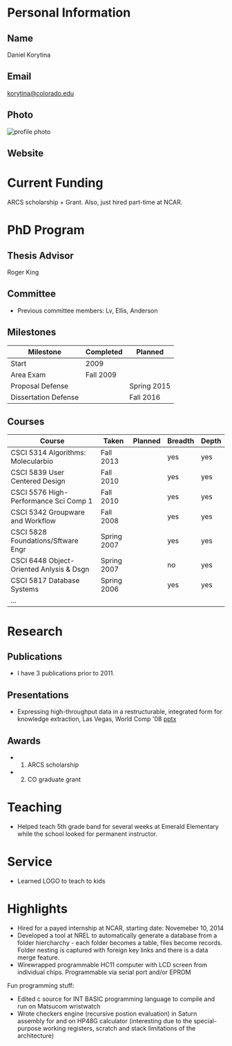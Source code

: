 

# Personal Information

## Name
Daniel Korytina

## Email
korytina@colorado.edu

## Photo
![profile photo](files/1AG6NsErEVzBvMFzpoatqyi_Noog0XVnmykTOM-_YxNY-photo-0.png)

## Website


# Current Funding
ARCS scholarship + Grant. 
Also, just hired part-time at NCAR.

# PhD Program

## Thesis Advisor
Roger King

## Committee

* Previous committee members: Lv, Ellis, Anderson


## Milestones

| Milestone            | Completed         | Planned           |         
| -------------------- | ----------------- | ----------------- |
| Start                | 2009              | |
| Area Exam            | Fall 2009         | |
| Proposal Defense     |                   | Spring 2015 |
| Dissertation Defense |                   | Fall 2016 |

## Courses

| Course           | Taken             | Planned            | Breadth    | Depth | 
| ---------------- | ----------------- | ------------------ | -------- | ------- |
| CSCI 5314 Algorithms: Molecularbio   | Fall 2013    |     | yes      | yes  |  
| CSCI 5839 User Centered Design        | Fall 2010   |     | yes      | yes  | 
| CSCI 5576 High-Performance Sci Comp 1 | Fall 2010   |     | yes      | yes | 
| CSCI 5342 Groupware and Workflow      | Fall 2008   |     | yes      | yes | 
| CSCI 5828 Foundations/Sftware Engr    | Spring 2007 |     | yes      | yes | 
| CSCI 6448 Object-Oriented Anlysis & Dsgn | Spring 2007 |  | no      | yes  |
| CSCI 5817 Database Systems               | Spring 2006 |  | yes | yes |
| ... | |  | | |


# Research

## Publications


* I have 3 publications prior to 2011.


## Presentations
* Expressing high-throughput data in a restructurable, integrated form for knowledge extraction, Las Vegas, World Comp '08 [pptx](https://docs.google.com/presentation/d/1uOKJZTmadLfrcKtshbfQqChaxiPKLFLuaLVYsyfpQMY/edit?usp=sharing)

      
## Awards

* 1. ARCS scholarship
* 2. CO graduate grant


# Teaching

* Helped teach 5th grade band for several weeks at Emerald Elementary while the school looked for permanent instructor.

# Service

* Learned LOGO to teach to kids

# Highlights
* Hired for a payed internship at NCAR, starting date: Novemeber 10, 2014
* Developed a tool at NREL to automatically generate a database from a folder hiercharchy - each folder becomes a table, files become records. Folder nesting is captured with foreign key links and there is a data merge feature.
* Wirewrapped programmable HC11 computer with LCD screen from individual chips. Programmable via serial port and/or EPROM

Fun programming stuff:
* Edited c source for INT BASIC programming language to compile and run on Matsucom wristwatch
* Wrote checkers engine (recursive postion evaluation) in Saturn assembly for and on HP48G calculator (interesting due to the special-purpose working registers, scratch and stack limitations of the architecture)


## 





